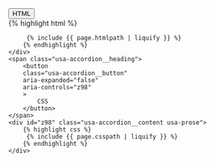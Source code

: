 
<div class="usa-accordion">
    <span class="usa-accordion__heading">
        <button
        class="usa-accordion__button"
        aria-expanded="false"
        aria-controls="z99"
        >
            HTML
        </button>
    </span>
    <div id="z99" class="usa-accordion__content usa-prose">
        {% highlight html %}
         
         {% include {{ page.htmlpath | liquify }} %}
        {% endhighlight %}
    </div>
    <span class="usa-accordion__heading">
        <button
        class="usa-accordion__button"
        aria-expanded="false"
        aria-controls="z98"
        >
            CSS
        </button>
    </span>
    <div id="z98" class="usa-accordion__content usa-prose">
        {% highlight css %}
         {% include {{ page.csspath | liquify }} %}
        {% endhighlight %}
    </div>
</div>
